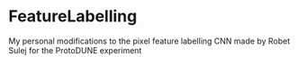# FeatureLabelling
My personal modifications to the pixel feature labelling CNN made by Robet Sulej for the ProtoDUNE experiment
